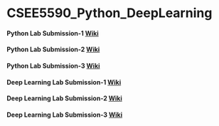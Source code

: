 # CSEE5590_Python_DeepLearning
<h4>Python Lab Submission-1 <a href=https://github.com/kalyankilaru/CSEE5590_python_DeepLearning/wiki/Python-Lab--1> Wiki</a></h4>
<h4>Python Lab Submission-2 <a href=https://github.com/kalyankilaru/CSEE5590_python_DeepLearning/wiki/Python-Lab-2> Wiki</a></h4>
<h4>Python Lab Submission-3 <a href=https://github.com/kalyankilaru/CSEE5590_python_DeepLearning/wiki/Python-Lab-3> Wiki</a></h4>
<h4>Deep Learning Lab Submission-1 <a href=https://github.com/kalyankilaru/CSEE5590_python_DeepLearning/wiki/DeepLearning-Lab1> Wiki</a></h4>
<h4>Deep Learning Lab Submission-2 <a href=https://github.com/kalyankilaru/CSEE5590_python_DeepLearning/wiki/DeepLearning-Lab2> Wiki</a></h4>
<h4>Deep Learning Lab Submission-3 <a href=https://github.com/kalyankilaru/CSEE5590_python_DeepLearning/wiki/DeepLearning-Lab3> Wiki</a></h4>
